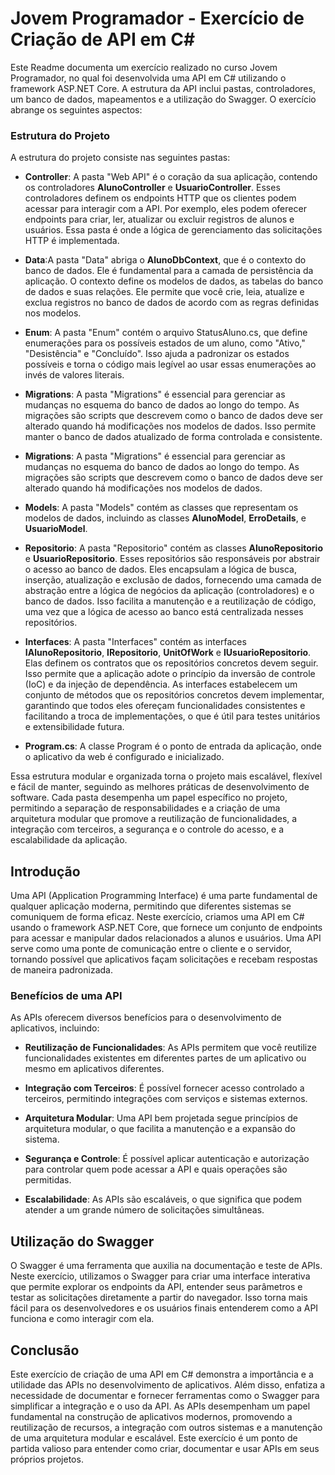 # Jovem Programador - Exercício de Criação de API em C#
Este Readme documenta um exercício realizado no curso Jovem Programador, no qual foi desenvolvida uma API em C# utilizando o framework ASP.NET Core. A estrutura da API inclui pastas, controladores, um banco de dados, mapeamentos e a utilização do Swagger. O exercício abrange os seguintes aspectos:

### Estrutura do Projeto
A estrutura do projeto consiste nas seguintes pastas:

- **Controller**: A pasta "Web API" é o coração da sua aplicação, contendo os controladores **AlunoController** e **UsuarioController**. Esses controladores definem os endpoints HTTP que os clientes podem acessar para interagir com a API. Por exemplo, eles podem oferecer endpoints para criar, ler, atualizar ou excluir registros de alunos e usuários. Essa pasta é onde a lógica de gerenciamento das solicitações HTTP é implementada.

- **Data**:A pasta "Data" abriga o **AlunoDbContext**, que é o contexto do banco de dados. Ele é fundamental para a camada de persistência da aplicação. O contexto define os modelos de dados, as tabelas do banco de dados e suas relações. Ele permite que você crie, leia, atualize e exclua registros no banco de dados de acordo com as regras definidas nos modelos.


- **Enum**: A pasta "Enum" contém o arquivo StatusAluno.cs, que define enumerações para os possíveis estados de um aluno, como "Ativo," "Desistência" e "Concluído". Isso ajuda a padronizar os estados possíveis e torna o código mais legível ao usar essas enumerações ao invés de valores literais.

- **Migrations**: A pasta "Migrations" é essencial para gerenciar as mudanças no esquema do banco de dados ao longo do tempo. As migrações são scripts que descrevem como o banco de dados deve ser alterado quando há modificações nos modelos de dados. Isso permite manter o banco de dados atualizado de forma controlada e consistente.

- **Migrations**: A pasta "Migrations" é essencial para gerenciar as mudanças no esquema do banco de dados ao longo do tempo. As migrações são scripts que descrevem como o banco de dados deve ser alterado quando há modificações nos modelos de dados.

- **Models**: A pasta "Models" contém as classes que representam os modelos de dados, incluindo as classes **AlunoModel**, **ErroDetails**, e **UsuarioModel**.

- **Repositorio**: A pasta "Repositorio" contém as classes **AlunoRepositorio** e **UsuarioRepositorio**. Esses repositórios são responsáveis por abstrair o acesso ao banco de dados. Eles encapsulam a lógica de busca, inserção, atualização e exclusão de dados, fornecendo uma camada de abstração entre a lógica de negócios da aplicação (controladores) e o banco de dados. Isso facilita a manutenção e a reutilização de código, uma vez que a lógica de acesso ao banco está centralizada nesses repositórios.

- **Interfaces**: A pasta "Interfaces" contém as interfaces **IAlunoRepositorio**,  **IRepositorio**, **UnitOfWork** e **IUsuarioRepositorio**. Elas definem os contratos que os repositórios concretos devem seguir. Isso permite que a aplicação adote o princípio da inversão de controle (IoC) e da injeção de dependência. As interfaces estabelecem um conjunto de métodos que os repositórios concretos devem implementar, garantindo que todos eles ofereçam funcionalidades consistentes e facilitando a troca de implementações, o que é útil para testes unitários e extensibilidade futura.

- **Program.cs**: A classe Program é o ponto de entrada da aplicação, onde o aplicativo da web é configurado e inicializado.

Essa estrutura modular e organizada torna o projeto mais escalável, flexível e fácil de manter, seguindo as melhores práticas de desenvolvimento de software. Cada pasta desempenha um papel específico no projeto, permitindo a separação de responsabilidades e a criação de uma arquitetura modular que promove a reutilização de funcionalidades, a integração com terceiros, a segurança e o controle do acesso, e a escalabilidade da aplicação.

## Introdução
Uma API (Application Programming Interface) é uma parte fundamental de qualquer aplicação moderna, permitindo que diferentes sistemas se comuniquem de forma eficaz. Neste exercício, criamos uma API em C# usando o framework ASP.NET Core, que fornece um conjunto de endpoints para acessar e manipular dados relacionados a alunos e usuários. Uma API serve como uma ponte de comunicação entre o cliente e o servidor, tornando possível que aplicativos façam solicitações e recebam respostas de maneira padronizada.

### Benefícios de uma API
As APIs oferecem diversos benefícios para o desenvolvimento de aplicativos, incluindo:

- **Reutilização de Funcionalidades**: As APIs permitem que você reutilize funcionalidades existentes em diferentes partes de um aplicativo ou mesmo em aplicativos diferentes.

- **Integração com Terceiros**: É possível fornecer acesso controlado a terceiros, permitindo integrações com serviços e sistemas externos.

- **Arquitetura Modular**: Uma API bem projetada segue princípios de arquitetura modular, o que facilita a manutenção e a expansão do sistema.

- **Segurança e Controle**: É possível aplicar autenticação e autorização para controlar quem pode acessar a API e quais operações são permitidas.

- **Escalabilidade**: As APIs são escaláveis, o que significa que podem atender a um grande número de solicitações simultâneas.

## Utilização do Swagger
O Swagger é uma ferramenta que auxilia na documentação e teste de APIs. Neste exercício, utilizamos o Swagger para criar uma interface interativa que permite explorar os endpoints da API, entender seus parâmetros e testar as solicitações diretamente a partir do navegador. Isso torna mais fácil para os desenvolvedores e os usuários finais entenderem como a API funciona e como interagir com ela.

## Conclusão
Este exercício de criação de uma API em C# demonstra a importância e a utilidade das APIs no desenvolvimento de aplicativos. Além disso, enfatiza a necessidade de documentar e fornecer ferramentas como o Swagger para simplificar a integração e o uso da API. As APIs desempenham um papel fundamental na construção de aplicativos modernos, promovendo a reutilização de recursos, a integração com outros sistemas e a manutenção de uma arquitetura modular e escalável. Este exercício é um ponto de partida valioso para entender como criar, documentar e usar APIs em seus próprios projetos.
 
